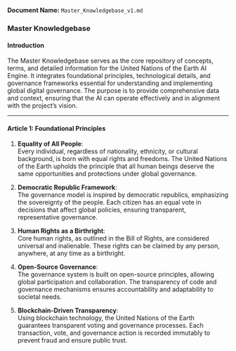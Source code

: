 **Document Name:** `Master_Knowledgebase_v1.md`

### Master Knowledgebase
#### Introduction
The Master Knowledgebase serves as the core repository of concepts, terms, and detailed information for the United Nations of the Earth AI Engine. It integrates foundational principles, technological details, and governance frameworks essential for understanding and implementing global digital governance. The purpose is to provide comprehensive data and context, ensuring that the AI can operate effectively and in alignment with the project’s vision.

---

#### Article 1: Foundational Principles

1. **Equality of All People**:  
   Every individual, regardless of nationality, ethnicity, or cultural background, is born with equal rights and freedoms. The United Nations of the Earth upholds the principle that all human beings deserve the same opportunities and protections under global governance.

2. **Democratic Republic Framework**:  
   The governance model is inspired by democratic republics, emphasizing the sovereignty of the people. Each citizen has an equal vote in decisions that affect global policies, ensuring transparent, representative governance.

3. **Human Rights as a Birthright**:  
   Core human rights, as outlined in the Bill of Rights, are considered universal and inalienable. These rights can be claimed by any person, anywhere, at any time as a birthright.

4. **Open-Source Governance**:  
   The governance system is built on open-source principles, allowing global participation and collaboration. The transparency of code and governance mechanisms ensures accountability and adaptability to societal needs.

5. **Blockchain-Driven Transparency**:  
   Using blockchain technology, the United Nations of the Earth guarantees transparent voting and governance processes. Each transaction, vote, and governance action is recorded immutably to prevent fraud and ensure public trust.
